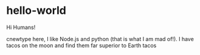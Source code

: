 # hello-world

Hi Humans!

cnewtype here, I like Node.js and python (that is what I am mad of!).
I have tacos on the moon and find them far superior to Earth tacos
